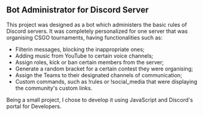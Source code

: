 <h2> <b> Bot Administrator for Discord Server </b></h2>

This project was designed as a bot which administers the basic rules of Discord servers. It was completely personalized for one server that was organising CSGO tournaments, having functionalities such as:
<ul>
  <li>Filterin messages, blocking the inappropriate ones;</li>
  <li>Adding music from YouTube to certain voice channels;</li>
  <li>Assign roles, kick or ban certain members from the server;</li>
  <li>Generate a random bracket for a certain contest they were organising;</li>
  <li>Assign the Teams to their designated channels of communication;</li>
  <li>Custom commands, such as !rules or !social_media that were displaying the community's custom links.</li>
</ul>

Being a small project, I chose to develop it using JavaScript and Discord's portal for Developers.
